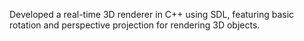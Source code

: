 Developed a real-time 3D renderer in C++ using SDL, featuring basic rotation and perspective projection for rendering 3D objects.
